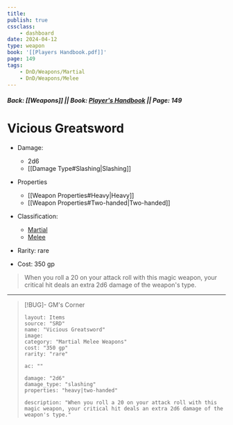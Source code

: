 ```yaml
---
title:
publish: true
cssclass:
    - dashboard
date: 2024-04-12
type: weapon
book: '[[Players Handbook.pdf]]'
page: 149
tags:
    - DnD/Weapons/Martial
    - DnD/Weapons/Melee
---
```


##### Back: [[Weapons]] || Book: [Player's Handbook](https://drive.google.com/drive/folders/1O5bhpYizcIT5xxAoLOuzCRht_PVS7VSG?usp=sharing) || Page: 149

# Vicious Greatsword


- Damage:
    - 2d6
	- [[Damage Type#Slashing|Slashing]]
- Properties
    - [[Weapon Properties#Heavy|Heavy]]
    - [[Weapon Properties#Two-handed|Two-handed]]

- Classification:
    - [Martial](https://benl0.github.io/The-Editors-Dungeon/tags/DnD/Weapons/Martial)
    - [Melee](https://benl0.github.io/The-Editors-Dungeon/tags/DnD/Weapons/Melee)
- Rarity: rare
- Cost: 350 gp

> When you roll a 20 on your attack roll with this magic weapon, your critical hit deals an extra 2d6 damage of the weapon's type.

---

> [!BUG]- GM's Corner
>
> ```statblock
> layout: Items
> source: "SRD"
> name: "Vicious Greatsword"
> image: 
> category: "Martial Melee Weapons"
> cost: "350 gp"
> rarity: "rare"
>
> ac: ""
>
> damage: "2d6"
> damage_type: "slashing"
> properties: "heavy|two-handed"
>
> description: "When you roll a 20 on your attack roll with this magic weapon, your critical hit deals an extra 2d6 damage of the weapon's type."
> ```
